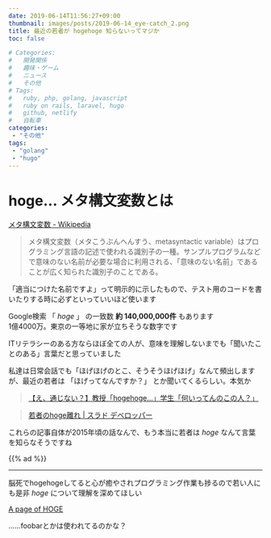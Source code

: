 ```yaml
---
date: 2019-06-14T11:56:27+09:00
thumbnail: images/posts/2019-06-14_eye-catch_2.png
title: 最近の若者が hogehoge 知らないってマジか
toc: false

# Categories:
#   開発関係
#   趣味・ゲーム
#   ニュース
#   その他
# Tags:
#   ruby, php, golang, javascript
#   ruby on rails, laravel, hugo
#   github, netlify
#   自転車
categories:
 - "その他"
tags:
 - "golang"
 - "hugo"
---
```


# hoge... メタ構文変数とは

[メタ構文変数 - Wikipedia](https://ja.wikipedia.org/wiki/%E3%83%A1%E3%82%BF%E6%A7%8B%E6%96%87%E5%A4%89%E6%95%B0)

>メタ構文変数（メタこうぶんへんすう、metasyntactic variable）はプログラミング言語の記述で使われる識別子の一種。サンプルプログラムなどで意味のない名前が必要な場合に利用される、「意味のない名前」であることが広く知られた識別子のことである。

「適当につけた名前ですよ」って明示的に示したもので、テスト用のコードを書いたりする時に必ずといっていいほど使います

Google検索 「 _hoge_ 」 の一致数 <strong>約 140,000,000件</strong> もあります  
1億4000万。東京の一等地に家が立ちそうな数字です  

ITリテラシーのある方ならほぼ全ての人が、意味を理解しないまでも「聞いたことのある」言葉だと思っていました

私達は日常会話でも「ほげほげのとこ、そうそうほげほげ」なんて頻出しますが、最近の若者は 「ほげってなんですか？」 とか聞いてくるらしい。本気か

>[【え、通じない？】教授「hogehoge...」学生「何いってんのこの人？」](https://togetter.com/li/832718)

>[若者のhoge離れ | スラド デベロッパー](https://developers.srad.jp/story/15/06/19/0840215/)

これらの記事自体が2015年頃の話なんで、もう本当に若者は _hoge_ なんて言葉を知らなそうですね

{{% ad %}}

* * *

脳死でhogehogeしてると心が癒やされプログラミング作業も捗るので若い人にも是非 _hoge_ について理解を深めてほしい

[A page of HOGE](http://kmaebashi.com/programmer/hoge.html)

……foobarとかは使われてるのかな？